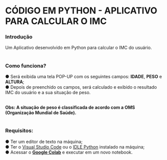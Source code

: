 # CÓDIGO EM PYTHON - APLICATIVO PARA CALCULAR O IMC

<h3>Introdução</h3>
Um Aplicativo desenvolvido em Python para calcular o IMC do usuário.

# <h3>Como funciona? <br>
 ● Será exibida uma tela POP-UP com os seguintes campos: <b>IDADE</b>, <b>PESO</b> e <b>ALTURA</b>; <br>
 ● Depois de preenchido os campos, será calculado e exibido o resultado IMC do usuário e a sua situação de peso.

<br>
<strong>
Obs: A situação de peso é classificada de acordo com a OMS (Organização Mundial de Saúde).</strong>
</h3>


# <h3>Requisitos:
 ● Ter um editor de texto na máquina; <br>
● Ter o <a href="https://code.visualstudio.com/download">Visual Studio Code</a> ou o <a href="https://www.python.org/downloads/">IDLE Python</a> instalado na máquina;</h3> <br>
● Acessar o <strong><a href="https://colab.research.google.com/">Google Colab</a></strong> e executar em um novo notebook. </h4>
